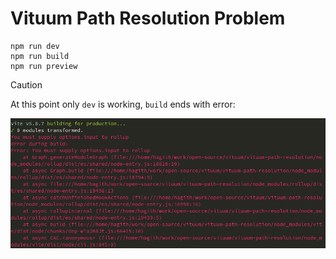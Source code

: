 # Vituum Path Resolution Problem

```shell
npm run dev
npm run build
npm run preview
```

> [!CAUTION]  
> At this point only `dev` is working, `build` ends with error:

![](docs/vite-build-error.png)
